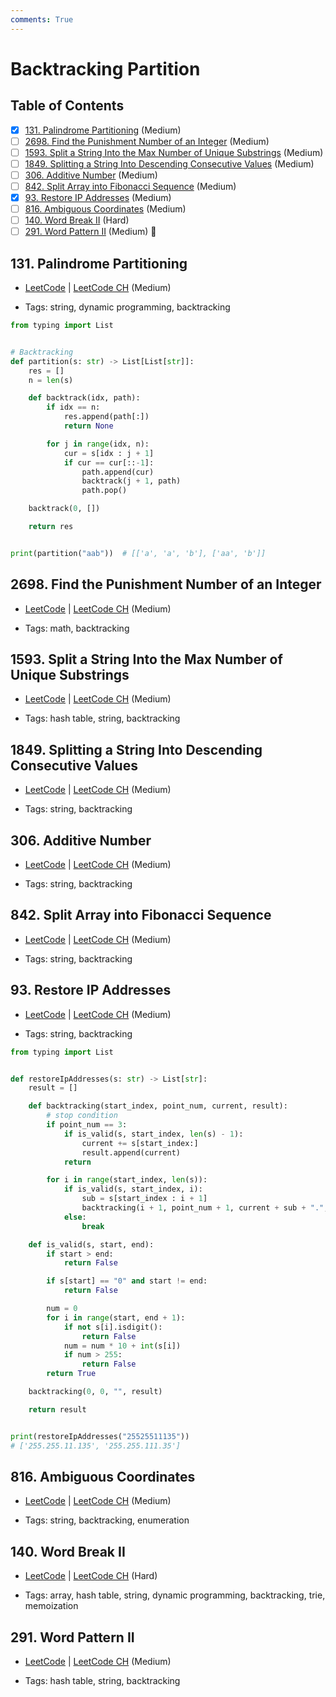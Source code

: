 ```yaml
---
comments: True
---
```


# Backtracking Partition

## Table of Contents

- [x] [131. Palindrome Partitioning](https://leetcode.cn/problems/palindrome-partitioning/) (Medium)
- [ ] [2698. Find the Punishment Number of an Integer](https://leetcode.cn/problems/find-the-punishment-number-of-an-integer/) (Medium)
- [ ] [1593. Split a String Into the Max Number of Unique Substrings](https://leetcode.cn/problems/split-a-string-into-the-max-number-of-unique-substrings/) (Medium)
- [ ] [1849. Splitting a String Into Descending Consecutive Values](https://leetcode.cn/problems/splitting-a-string-into-descending-consecutive-values/) (Medium)
- [ ] [306. Additive Number](https://leetcode.cn/problems/additive-number/) (Medium)
- [ ] [842. Split Array into Fibonacci Sequence](https://leetcode.cn/problems/split-array-into-fibonacci-sequence/) (Medium)
- [x] [93. Restore IP Addresses](https://leetcode.cn/problems/restore-ip-addresses/) (Medium)
- [ ] [816. Ambiguous Coordinates](https://leetcode.cn/problems/ambiguous-coordinates/) (Medium)
- [ ] [140. Word Break II](https://leetcode.cn/problems/word-break-ii/) (Hard)
- [ ] [291. Word Pattern II](https://leetcode.cn/problems/word-pattern-ii/) (Medium) 👑

## 131. Palindrome Partitioning

-   [LeetCode](https://leetcode.com/problems/palindrome-partitioning/) | [LeetCode CH](https://leetcode.cn/problems/palindrome-partitioning/) (Medium)

-   Tags: string, dynamic programming, backtracking

```python title="131. Palindrome Partitioning - Python Solution"
from typing import List


# Backtracking
def partition(s: str) -> List[List[str]]:
    res = []
    n = len(s)

    def backtrack(idx, path):
        if idx == n:
            res.append(path[:])
            return None

        for j in range(idx, n):
            cur = s[idx : j + 1]
            if cur == cur[::-1]:
                path.append(cur)
                backtrack(j + 1, path)
                path.pop()

    backtrack(0, [])

    return res


print(partition("aab"))  # [['a', 'a', 'b'], ['aa', 'b']]

```

## 2698. Find the Punishment Number of an Integer

-   [LeetCode](https://leetcode.com/problems/find-the-punishment-number-of-an-integer/) | [LeetCode CH](https://leetcode.cn/problems/find-the-punishment-number-of-an-integer/) (Medium)

-   Tags: math, backtracking

## 1593. Split a String Into the Max Number of Unique Substrings

-   [LeetCode](https://leetcode.com/problems/split-a-string-into-the-max-number-of-unique-substrings/) | [LeetCode CH](https://leetcode.cn/problems/split-a-string-into-the-max-number-of-unique-substrings/) (Medium)

-   Tags: hash table, string, backtracking

## 1849. Splitting a String Into Descending Consecutive Values

-   [LeetCode](https://leetcode.com/problems/splitting-a-string-into-descending-consecutive-values/) | [LeetCode CH](https://leetcode.cn/problems/splitting-a-string-into-descending-consecutive-values/) (Medium)

-   Tags: string, backtracking

## 306. Additive Number

-   [LeetCode](https://leetcode.com/problems/additive-number/) | [LeetCode CH](https://leetcode.cn/problems/additive-number/) (Medium)

-   Tags: string, backtracking

## 842. Split Array into Fibonacci Sequence

-   [LeetCode](https://leetcode.com/problems/split-array-into-fibonacci-sequence/) | [LeetCode CH](https://leetcode.cn/problems/split-array-into-fibonacci-sequence/) (Medium)

-   Tags: string, backtracking

## 93. Restore IP Addresses

-   [LeetCode](https://leetcode.com/problems/restore-ip-addresses/) | [LeetCode CH](https://leetcode.cn/problems/restore-ip-addresses/) (Medium)

-   Tags: string, backtracking

```python title="93. Restore IP Addresses - Python Solution"
from typing import List


def restoreIpAddresses(s: str) -> List[str]:
    result = []

    def backtracking(start_index, point_num, current, result):
        # stop condition
        if point_num == 3:
            if is_valid(s, start_index, len(s) - 1):
                current += s[start_index:]
                result.append(current)
            return

        for i in range(start_index, len(s)):
            if is_valid(s, start_index, i):
                sub = s[start_index : i + 1]
                backtracking(i + 1, point_num + 1, current + sub + ".", result)
            else:
                break

    def is_valid(s, start, end):
        if start > end:
            return False

        if s[start] == "0" and start != end:
            return False

        num = 0
        for i in range(start, end + 1):
            if not s[i].isdigit():
                return False
            num = num * 10 + int(s[i])
            if num > 255:
                return False
        return True

    backtracking(0, 0, "", result)

    return result


print(restoreIpAddresses("25525511135"))
# ['255.255.11.135', '255.255.111.35']

```

## 816. Ambiguous Coordinates

-   [LeetCode](https://leetcode.com/problems/ambiguous-coordinates/) | [LeetCode CH](https://leetcode.cn/problems/ambiguous-coordinates/) (Medium)

-   Tags: string, backtracking, enumeration

## 140. Word Break II

-   [LeetCode](https://leetcode.com/problems/word-break-ii/) | [LeetCode CH](https://leetcode.cn/problems/word-break-ii/) (Hard)

-   Tags: array, hash table, string, dynamic programming, backtracking, trie, memoization

## 291. Word Pattern II

-   [LeetCode](https://leetcode.com/problems/word-pattern-ii/) | [LeetCode CH](https://leetcode.cn/problems/word-pattern-ii/) (Medium)

-   Tags: hash table, string, backtracking
